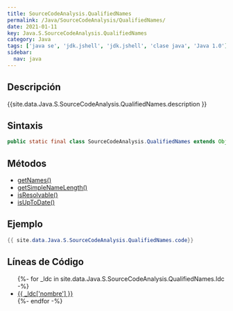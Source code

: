 ```yaml
---
title: SourceCodeAnalysis.QualifiedNames
permalink: /Java/SourceCodeAnalysis/QualifiedNames/
date: 2021-01-11
key: Java.S.SourceCodeAnalysis.QualifiedNames
category: Java
tags: ['java se', 'jdk.jshell', 'jdk.jshell', 'clase java', 'Java 1.0']
sidebar: 
  nav: java
---
```


## Descripción
{{site.data.Java.S.SourceCodeAnalysis.QualifiedNames.description }}

## Sintaxis
~~~java
public static final class SourceCodeAnalysis.QualifiedNames extends Object
~~~

## Métodos
* [getNames()](/Java/SourceCodeAnalysis/QualifiedNames/getNames)
* [getSimpleNameLength()](/Java/SourceCodeAnalysis/QualifiedNames/getSimpleNameLength)
* [isResolvable()](/Java/SourceCodeAnalysis/QualifiedNames/isResolvable)
* [isUpToDate()](/Java/SourceCodeAnalysis/QualifiedNames/isUpToDate)

## Ejemplo
~~~java
{{ site.data.Java.S.SourceCodeAnalysis.QualifiedNames.code}}
~~~

## Líneas de Código
<ul>
{%- for _ldc in site.data.Java.S.SourceCodeAnalysis.QualifiedNames.ldc -%}
   <li>
       <a href="{{_ldc['url'] }}">{{ _ldc['nombre'] }}</a>
   </li>
{%- endfor -%}
</ul>
